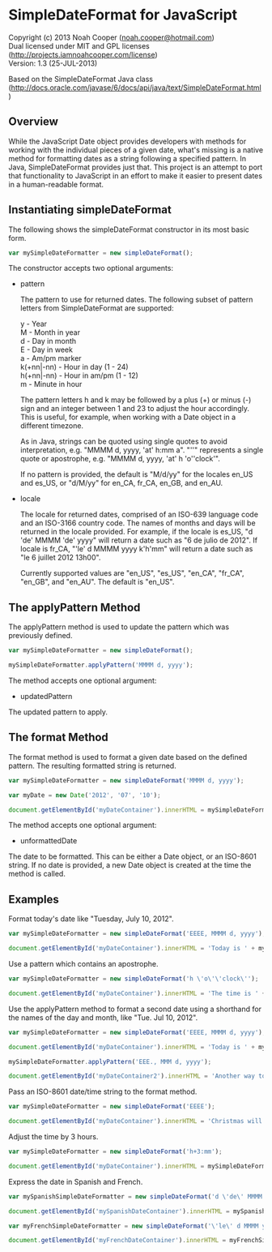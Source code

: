 SimpleDateFormat for JavaScript
===============================

Copyright (c) 2013 Noah Cooper (<noah.cooper@hotmail.com>)  
Dual licensed under MIT and GPL licenses (<http://projects.iamnoahcooper.com/license>)  
Version: 1.3 (25-JUL-2013)

Based on the SimpleDateFormat Java class 
(<http://docs.oracle.com/javase/6/docs/api/java/text/SimpleDateFormat.html>)

Overview
--------

While the JavaScript Date object provides developers with methods for working with the individual pieces 
of a given date, what's missing is a native method for formatting dates as a string following a specified 
pattern. In Java, SimpleDateFormat provides just that. This project is an attempt to port that 
functionality to JavaScript in an effort to make it easier to present dates in a human-readable format.

Instantiating simpleDateFormat
------------------------------

The following shows the simpleDateFormat constructor in its most basic form. 

```  js
var mySimpleDateFormatter = new simpleDateFormat();
```

The constructor accepts two optional arguments:

 * pattern
 
   The pattern to use for returned dates. The following subset of pattern letters from SimpleDateFormat 
   are supported:
   
   y          - Year  
   M          - Month in year  
   d          - Day in month  
   E          - Day in week  
   a          - Am/pm marker  
   k(+nn|-nn) - Hour in day (1 - 24)  
   h(+nn|-nn) - Hour in am/pm (1 - 12)  
   m          - Minute in hour  
   
   The pattern letters h and k may be followed by a plus (+) or minus (-) sign and an integer between 
   1 and 23 to adjust the hour accordingly. This is useful, for example, when working with a Date object 
   in a different timezone.
   
   As in Java, strings can be quoted using single quotes to avoid interpretation, e.g. 
   "MMMM d, yyyy, 'at' h:mm a". "''" represents a single quote or apostrophe, e.g. 
   "MMMM d, yyyy, 'at' h 'o''clock'".
   
   If no pattern is provided, the default is "M/d/yy" for the locales en_US and es_US, or "d/M/yy" for 
   en_CA, fr_CA, en_GB, and en_AU.
   
 * locale
 
   The locale for returned dates, comprised of an ISO-639 language code and an ISO-3166 country code. The 
   names of months and days will be returned in the locale provided. For example, if the locale is es_US, 
   "d 'de' MMMM 'de' yyyy" will return a date such as "6 de julio de 2012". If locale is fr_CA, 
   "'le' d MMMM yyyy k'h'mm" will return a date such as "le 6 juillet 2012 13h00".
   
   Currently supported values are "en_US", "es_US", "en_CA", "fr_CA", "en_GB", and "en_AU". The default 
   is "en_US".

The applyPattern Method
-----------------------

The applyPattern method is used to update the pattern which was previously defined. 

```  js
var mySimpleDateFormatter = new simpleDateFormat();

mySimpleDateFormatter.applyPattern('MMMM d, yyyy');
```

The method accepts one optional argument:

  * updatedPattern
  
   The updated pattern to apply.

The format Method
-----------------

The format method is used to format a given date based on the defined pattern. The resulting formatted 
string is returned.

```  js
var mySimpleDateFormatter = new simpleDateFormat('MMMM d, yyyy');

var myDate = new Date('2012', '07', '10');

document.getElementById('myDateContainer').innerHTML = mySimpleDateFormatter.format(myDate);
```

The method accepts one optional argument:

  * unformattedDate
  
   The date to be formatted. This can be either a Date object, or an ISO-8601 string. If no date is 
   provided, a new Date object is created at the time the method is called.
   
Examples
--------

Format today's date like "Tuesday, July 10, 2012".

```  js
var mySimpleDateFormatter = new simpleDateFormat('EEEE, MMMM d, yyyy');

document.getElementById('myDateContainer').innerHTML = 'Today is ' + mySimpleDateFormatter.format();
```

Use a pattern which contains an apostrophe.

```  js
var mySimpleDateFormatter = new simpleDateFormat('h \'o\'\'clock\'');

document.getElementById('myDateContainer').innerHTML = 'The time is ' + mySimpleDateFormatter.format();
```

Use the applyPattern method to format a second date using a shorthand for the names of the day and month, like "Tue. Jul 10, 2012".

```  js
var mySimpleDateFormatter = new simpleDateFormat('EEEE, MMMM d, yyyy');

document.getElementById('myDateContainer').innerHTML = 'Today is ' + mySimpleDateFormatter.format();

mySimpleDateFormatter.applyPattern('EEE., MMM d, yyyy');

document.getElementById('myDateContainer2').innerHTML = 'Another way to express today\'s date would be ' + mySimpleDateFormatter.format();
```

Pass an ISO-8601 date/time string to the format method.

```  js
var mySimpleDateFormatter = new simpleDateFormat('EEEE');

document.getElementById('myDateContainer').innerHTML = 'Christmas will fall on ' + mySimpleDateFormatter.format('2012-12-25T08:00:30.263-05:00') + ' in 2012';
```

Adjust the time by 3 hours.

```  js
var mySimpleDateFormatter = new simpleDateFormat('h+3:mm');

document.getElementById('myDateContainer').innerHTML = mySimpleDateFormatter.format('2012-07-10T20:00:30.263-05:00');
```

Express the date in Spanish and French.

```  js
var mySpanishSimpleDateFormatter = new simpleDateFormat('d \'de\' MMMM \'de\' yyyy', 'es_US');

document.getElementById('mySpanishDateContainer').innerHTML = mySpanishSimpleDateFormatter.format();

var myFrenchSimpleDateFormatter = new simpleDateFormat('\'le\' d MMMM yyyy k\'h\'mm', 'fr_CA');

document.getElementById('myFrenchDateContainer').innerHTML = myFrenchSimpleDateFormatter.format();
```